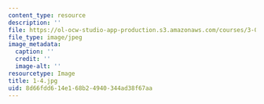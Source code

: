 ```yaml
---
content_type: resource
description: ''
file: https://ol-ocw-studio-app-production.s3.amazonaws.com/courses/3-091sc-introduction-to-solid-state-chemistry-fall-2010/8d66fdd614e168b24940344ad38f67aa_1-4.jpg
file_type: image/jpeg
image_metadata:
  caption: ''
  credit: ''
  image-alt: ''
resourcetype: Image
title: 1-4.jpg
uid: 8d66fdd6-14e1-68b2-4940-344ad38f67aa
---
```

